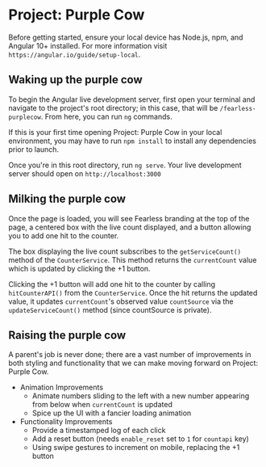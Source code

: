 # Project: Purple Cow

Before getting started, ensure your local device has Node.js, npm, and Angular 10+ installed. For more information visit `https://angular.io/guide/setup-local`.

## Waking up the purple cow

To begin the Angular live development server, first open your terminal and navigate to the project's root directory; in this case, that will be `/fearless-purplecow`. From here, you can run `ng` commands.

If this is your first time opening Project: Purple Cow in your local environment, you may have to run `npm install` to install any dependencies prior to launch.

Once you're in this root directory, run `ng serve`. Your live development server should open on `http://localhost:3000`

## Milking the purple cow

Once the page is loaded, you will see Fearless branding at the top of the page, a centered box with the live count displayed, and a button allowing you to add one hit to the counter. 

The box displaying the live count subscribes to the `getServiceCount()` method of the `CounterService`. This method returns the `currentCount` value which is updated by clicking the +1 button.

Clicking the +1 button will add one hit to the counter by calling `hitCounterAPI()` from the `CounterService`. Once the hit returns the updated value, it updates `currentCount`'s observed value `countSource` via the `updateServiceCount()` method (since countSource is private).

## Raising the purple cow

A parent's job is never done; there are a vast number of improvements in both styling and functionality that we can make moving forward on Project: Purple Cow.

- Animation Improvements
    - Animate numbers sliding to the left with a new number appearing from below when `currentCount` is updated
    - Spice up the UI with a fancier loading animation
- Functionality Improvements
    - Provide a timestamped log of each click
    - Add a reset button (needs `enable_reset` set to `1` for `countapi` key)
    - Using swipe gestures to increment on mobile, replacing the +1 button